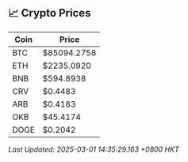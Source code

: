 ## 📈 Crypto Prices

| Coin | Price |
| ---- | ----- |
| BTC | $85094.2758 |
| ETH | $2235.0920 |
| BNB | $594.8938 |
| CRV | $0.4483 |
| ARB | $0.4183 |
| OKB | $45.4174 |
| DOGE | $0.2042 |

_Last Updated: 2025-03-01 14:35:29.163 +0800 HKT_